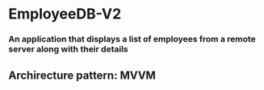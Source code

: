 # EmployeeDB-V2
### An application that displays a list of employees from a remote server along with their details
## Archirecture pattern: MVVM
